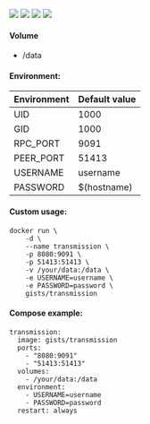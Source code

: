 ![](https://images.microbadger.com/badges/version/gists/transmission.svg) ![](https://images.microbadger.com/badges/image/gists/transmission.svg) ![](https://img.shields.io/docker/stars/gists/transmission.svg) ![](https://img.shields.io/docker/pulls/gists/transmission.svg)

#### Volume

- /data

#### Environment:

| Environment | Default value |
|-------------|---------------|
| UID         | 1000          |
| GID         | 1000          |
| RPC_PORT    | 9091          |
| PEER_PORT   | 51413         |
| USERNAME    | username      |
| PASSWORD    | $(hostname)   |

#### Custom usage:

    docker run \
        -d \
        --name transmission \
        -p 8080:9091 \
        -p 51413:51413 \
        -v /your/data:/data \
        -e USERNAME=username \
        -e PASSWORD=password \
        gists/transmission

#### Compose example:

    transmission:
      image: gists/transmission
      ports:
        - "8080:9091"
        - "51413:51413"
      volumes:
        - /your/data:/data
      environment:
        - USERNAME=username
        - PASSWORD=password
      restart: always

